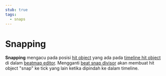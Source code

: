 ```yaml
---
stub: true
tags:
  - snaps
---
```


# Snapping

**Snapping** mengacu pada posisi [hit object](/wiki/Hit_objects) yang ada pada [timeline hit object](/wiki/Beatmap_Editor/Timelines#hit-objects) di dalam [beatmap editor](/wiki/Beatmap_Editor). Mengganti [beat snap divisor](/wiki/Beatmap_Editor/Beat_Snap_Divisor) akan membuat hit object "snap" ke tick yang lain ketika dipindah ke dalam timeline.
